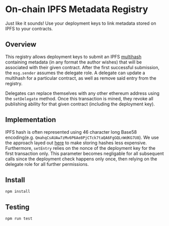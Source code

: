 # On-chain IPFS Metadata Registry

Just like it sounds! Use your deployment keys to link metadata stored on IPFS to your contracts.

## Overview

This registry allows deployment keys to submit an IPFS [multihash](https://github.com/multiformats/multihash) containing metadata (in any format the
author wishes) that will be associated with their given contract. After the first successful submission, the `msg.sender` assumes the delegate role.
A delegate can update a multihash for a particular contract, as well as remove said entry from the registry.

Delegates can replace themselves with any other ethereum address using the `setDelegate` method. Once this transaction is mined, they revoke all
publishing ability for that given contract (including the deployment key).

## Implementation

IPFS hash is often represented using 46 character long Base58 encoding(e.g. `QmahqCsAUAw7zMv6P6Ae8PjCTck7taQA6FgGQLnWdKG7U8`). We use the approach
layed out [here](https://github.com/saurfang/ipfs-multihash-on-solidity) to make storing hashes less expensive. Furthermore, `setEntry` relies on
the nonce of the deployment key for the first transaction only. This parameter becomes negligable for all subsequent calls since the deployment check
happens only once, then relying on the delegate role for all further permissions.

## Install

`npm install`

## Testing

`npm run test`
